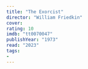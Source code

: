 ```yaml
---
title: "The Exorcist"
director: "William Friedkin"
cover: 
rating: 10
imdb: "tt0070047"
publishYear: "1973"
read: "2023"
tags:
- 
---
```

